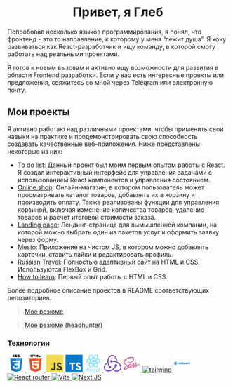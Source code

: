 <h1 align="center">Привет, я Глеб</h1>
<p>Попробовав несколько языков программирования, я понял, что фронтенд - это то направление, к которому у меня “лежит душа”.  Я хочу развиваться как React-разработчик и ищу команду, в которой смогу работать над реальными проектами.</p>
<p>Я готов к новым вызовам и активно ищу возможности для развития в области Frontend разработки. Если у вас есть интересные проекты или предложения, свяжитесь со мной через Telegram или электронную почту. </p>
</hr>
<h2>Мои проекты</h2>
<p>Я активно работаю над различными проектами, чтобы применить свои навыки на практике и продемонстрировать свою способность создавать качественные веб-приложения. Ниже представлены некоторые из них:</p>

- [To do list](https://github.com/ggalushko/todo-list):
  Данный проект был моим первым опытом работы с React. Я создал интерактивный интерфейс для управления задачами с использованием React компонентов и управления состоянием. 
- [Online shop](https://github.com/ggalushko/boxing-gloves-shop):
  Онлайн-магазин, в котором пользователь может просматривать каталог товаров, добавлять их в корзину и производить оплату. Также реализованы функции для управления корзиной, включая изменение количества товаров, удаление товаров и расчет итоговой стоимости заказа.
- [Landing page](https://github.com/ggalushko/landing-page):
  Лендинг-страница для вымышленной компании, на которой можно выбрать один из пакетов услуг и оформить заявку через форму.
- [Mesto](https://github.com/ggalushko/mesto):
  Приложение на чистом JS, в котором можно добавлять карточки, ставить лайки и редактировать профиль.
- [Russian Travel](https://github.com/ggalushko/russian-travel): Полностью адаптивный сайт на HTML и CSS. Используются FlexBox и Grid.
- [How to learn](https://github.com/ggalushko/how-to-learn): Первый опыт работы с HTML и CSS.

Более подробное описание проектов в README соответствующих репозиториев.

>[Мое резюме](https://drive.google.com/file/d/1QoXd1WUq8YcSM0jbgt46WE0GxpuD5iMn/view?usp=sharing)

>[Мое резюме (headhunter)](https://hh.ru)

<h3 align="left">Технологии</h3>
<p align="left"> <a href="https://www.w3schools.com/css/" target="_blank" rel="noreferrer"> <img src="https://raw.githubusercontent.com/devicons/devicon/master/icons/css3/css3-original-wordmark.svg" alt="css3" width="40" height="40"/> </a> <a href="https://www.w3.org/html/" target="_blank" rel="noreferrer"> <img src="https://raw.githubusercontent.com/devicons/devicon/master/icons/html5/html5-original-wordmark.svg" alt="html5" width="40" height="40"/> </a> <a href="https://developer.mozilla.org/en-US/docs/Web/JavaScript" target="_blank" rel="noreferrer"> <img src="https://raw.githubusercontent.com/devicons/devicon/master/icons/javascript/javascript-original.svg" alt="javascript" width="40" height="40"/> <a href="https://www.typescriptlang.org/" target="_blank" rel="noreferrer"> <img src="https://raw.githubusercontent.com/devicons/devicon/master/icons/typescript/typescript-original.svg" alt="typescript" width="40" height="40"/> </a> </a> <a href="https://reactjs.org/" target="_blank" rel="noreferrer"> <img src="https://raw.githubusercontent.com/devicons/devicon/master/icons/react/react-original-wordmark.svg" alt="react" width="40" height="40"/> </a> <a href="https://redux.js.org" target="_blank" rel="noreferrer"> <img src="https://raw.githubusercontent.com/devicons/devicon/master/icons/redux/redux-original.svg" alt="redux" width="40" height="40"/> </a> <a href="https://sass-lang.com" target="_blank" rel="noreferrer"> <img src="https://raw.githubusercontent.com/devicons/devicon/master/icons/sass/sass-original.svg" alt="sass" width="40" height="40"/> </a> <a href="https://tailwindcss.com/" target="_blank" rel="noreferrer"> <img src="https://www.vectorlogo.zone/logos/tailwindcss/tailwindcss-icon.svg" alt="tailwind" width="40" height="40"/> </a>  <a href="https://webpack.js.org" target="_blank" rel="noreferrer"> <img src="https://raw.githubusercontent.com/devicons/devicon/d00d0969292a6569d45b06d3f350f463a0107b0d/icons/webpack/webpack-original-wordmark.svg" alt="webpack" width="40" height="40"/> </a>
<a href="https://reactrouter.com/en/main" target="_blank" rel="noreferrer"> <img src="https://www.svgrepo.com/show/354262/react-router.svg" alt="React router" width="40" height="40"/> </a>
<a href="https://vitejs.dev/" target="_blank" rel="noreferrer"> <img src="https://vitejs.dev/logo-with-shadow.png" alt="Vite" width="40" height="40"/> </a>
  <a href="https://nextjs.org/" target="_blank" rel="noreferrer"> <img src="https://www.svgrepo.com/show/354113/nextjs-icon.svg" alt="Next JS" width="40" height="40"/> </a>

  
</p>



